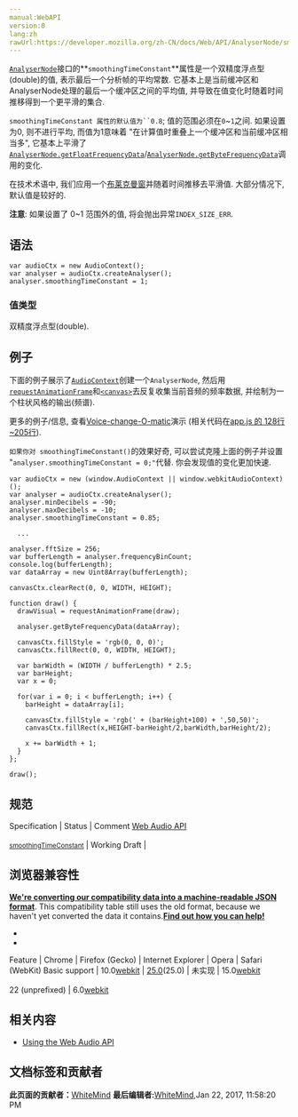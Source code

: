 ```yaml
---
manual:WebAPI
version:0
lang:zh
rawUrl:https://developer.mozilla.org/zh-CN/docs/Web/API/AnalyserNode/smoothingTimeConstant
---
```






[`AnalyserNode`](%2531 "AnalyserNode 赋予了节点可以提供实时频率及时间域分析的信息。它使一个 AudioNode 通过音频流不做修改的从输入到输出, 但允许你获取生成的数据, 处理它并创建音频可视化.")接口的**`smoothingTimeConstant`**属性是一个双精度浮点型(double)的值, 表示最后一个分析帧的平均常数. 它基本上是当前缓冲区和AnalyserNode处理的最后一个缓冲区之间的平均值, 并导致在值变化时随着时间推移得到一个更平滑的集合.



`smoothingTimeConstant 属性的默认值为``0.8`; 值的范围必须在`0`~`1`之间. 如果设置为0, 则不进行平均, 而值为1意味着 &quot;在计算值时重叠上一个缓冲区和当前缓冲区相当多&quot;, 它基本上平滑了[`AnalyserNode.getFloatFrequencyData`](%3423 "无返回值.")/[`AnalyserNode.getByteFrequencyData`](%3425 "一个 Uint8Array（无符号字节数组）.")调用的变化.



在技术术语中, 我们应用一个[布莱克曼窗](%22427 "")并随着时间推移去平滑值. 大部分情况下, 默认值是较好的.



**注意**: 如果设置了 0~1 范围外的值, 将会抛出异常`INDEX_SIZE_ERR`.



## 语法<a name="语法"></a>

```
var audioCtx = new AudioContext();
var analyser = audioCtx.createAnalyser();
analyser.smoothingTimeConstant = 1;
```

### 值类型<a name="值类型"></a>


双精度浮点型(double).


## 例子<a name="例子"></a>


下面的例子展示了[`AudioContext`](%2544 "AudioContext接口表示由音频模块连接而成的音频处理图，每个模块对应一个AudioNode。AudioContext可以控制它所包含的节点的创建，以及音频处理、解码操作的执行。做任何事情之前都要先创建AudioContext对象，因为一切都发生在这个环境之中。")创建一个`AnalyserNode`, 然后用[`requestAnimationFrame`](%342 "window.requestAnimationFrame()这个方法是用来在页面重绘之前，通知浏览器调用一个指定的函数，以满足开发者操作动画的需求。这个方法接受一个函数为参，该函数会在重绘前调用。")和[`<canvas>`](%3 "<canvas>元素可被用来通过脚本（通常是JavaScript）绘制图形。比如,它可以被用来绘制图形,制作图片集合,甚至用来实现动画效果。你可以(也应该)在元素标签内写入可提供替代的的代码内容，这些内容将会在在旧的、不支持<canvas>元素的浏览器或是禁用了JavaScript的浏览器内渲染并展现。")去反复收集当前音频的频率数据, 并绘制为一个柱状风格的输出(频谱).



更多的例子/信息, 查看[Voice-change-O-matic](%3848 "")演示 (相关代码在[app.js 的 128行~205行](%3431 "")).



`如果你对 smoothingTimeConstant()`的效果好奇, 可以尝试克隆上面的例子并设置 &quot;`analyser.smoothingTimeConstant = 0;"`代替. 你会发现值的变化更加快速.


```
var audioCtx = new (window.AudioContext || window.webkitAudioContext)();
var analyser = audioCtx.createAnalyser();
analyser.minDecibels = -90;
analyser.maxDecibels = -10;
analyser.smoothingTimeConstant = 0.85;

  ...

analyser.fftSize = 256;
var bufferLength = analyser.frequencyBinCount;
console.log(bufferLength);
var dataArray = new Uint8Array(bufferLength);

canvasCtx.clearRect(0, 0, WIDTH, HEIGHT);

function draw() {
  drawVisual = requestAnimationFrame(draw);

  analyser.getByteFrequencyData(dataArray);

  canvasCtx.fillStyle = 'rgb(0, 0, 0)';
  canvasCtx.fillRect(0, 0, WIDTH, HEIGHT);

  var barWidth = (WIDTH / bufferLength) * 2.5;
  var barHeight;
  var x = 0;

  for(var i = 0; i < bufferLength; i++) {
    barHeight = dataArray[i];

    canvasCtx.fillStyle = 'rgb(' + (barHeight+100) + ',50,50)';
    canvasCtx.fillRect(x,HEIGHT-barHeight/2,barWidth,barHeight/2);

    x += barWidth + 1;
  }
};

draw();
```

## 规范<a name="规范"></a>
Specification | Status | Comment 
[Web Audio API<br></br><small>smoothingTimeConstant</small>](%22428 "") | Working Draft |  


## 浏览器兼容性<a name="浏览器兼容性"></a>


**[We&#39;re converting our compatibility data into a machine-readable JSON format](%3344 "")**. This compatibility table still uses the old format, because we haven&#39;t yet converted the data it contains.**[Find out how you can help!](%3392 "")**


* 
* 
Feature | Chrome | Firefox (Gecko) | Internet Explorer | Opera | Safari (WebKit) 
Basic support | 10.0[webkit](%3568 "The name of this feature is prefixed with 'webkit' as this browser considers it experimental") | [25.0](%3679 "Released on 2013-10-29.")(25.0) | 未实现 | 15.0[webkit](%3568 "The name of this feature is prefixed with 'webkit' as this browser considers it experimental")<br></br>22 (unprefixed) | 6.0[webkit](%3568 "The name of this feature is prefixed with 'webkit' as this browser considers it experimental") 





## 相关内容<a name="相关内容"></a>

* [Using the Web Audio API](%3811 "")



## 文档标签和贡献者
**此页面的贡献者：**[WhiteMind](%3446 "")
**最后编辑者:**[WhiteMind](%3446 ""),<time>Jan 22, 2017, 11:58:20 PM</time>



